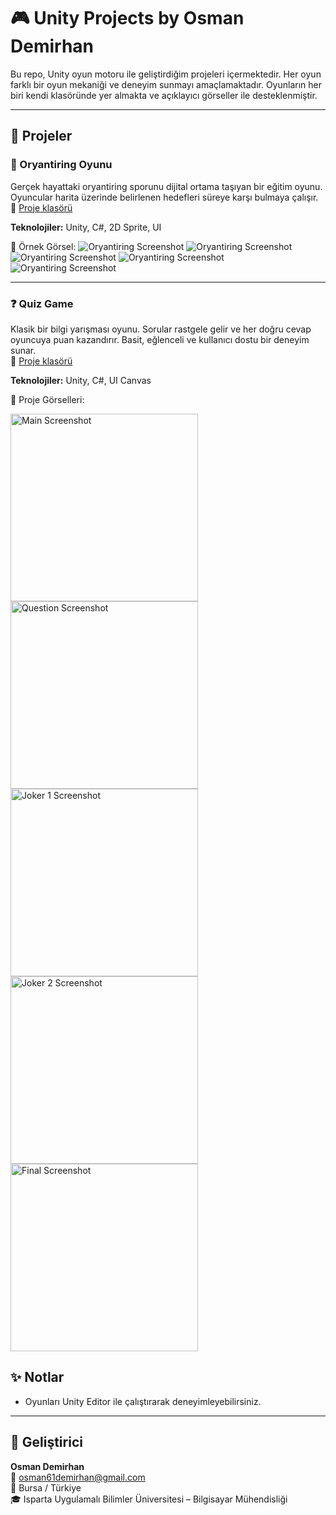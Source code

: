 # 🎮 Unity Projects by Osman Demirhan

Bu repo, Unity oyun motoru ile geliştirdiğim projeleri içermektedir. Her oyun farklı bir oyun mekaniği ve deneyim sunmayı amaçlamaktadır. Oyunların her biri kendi klasöründe yer almakta ve açıklayıcı görseller ile desteklenmiştir.

---

## 📂 Projeler

### 🧭 Oryantiring Oyunu

Gerçek hayattaki oryantiring sporunu dijital ortama taşıyan bir eğitim oyunu. Oyuncular harita üzerinde belirlenen hedefleri süreye karşı bulmaya çalışır.  
📁 [Proje klasörü](./oryantiring)

**Teknolojiler:** Unity, C#, 2D Sprite, UI

📸 Örnek Görsel:
![Oryantiring Screenshot](./oryantiring/images/main.png)
![Oryantiring Screenshot](./oryantiring/images/tutorial.png)
![Oryantiring Screenshot](./oryantiring/images/map.png)
![Oryantiring Screenshot](./oryantiring/images/loading.png)
![Oryantiring Screenshot](./oryantiring/images/final.png)

---

### ❓ Quiz Game

Klasik bir bilgi yarışması oyunu. Sorular rastgele gelir ve her doğru cevap oyuncuya puan kazandırır. Basit, eğlenceli ve kullanıcı dostu bir deneyim sunar.  
📁 [Proje klasörü](./QuizGame)

**Teknolojiler:** Unity, C#, UI Canvas

📸 Proje Görselleri:
<p float="left">
  <img src="QuizGame/images/main.jpg" width="300" alt="Main Screenshot"/>
  <img src="QuizGame/images/question.jpg" width="300" alt="Question Screenshot"/>
  <img src="QuizGame/images/joker1.jpg" width="300" alt="Joker 1 Screenshot"/>
  <img src="QuizGame/images/joker2.jpg" width="300" alt="Joker 2 Screenshot"/>
  <img src="QuizGame/images/final.jpg" width="300" alt="Final Screenshot"/>
</p>

## ✨ Notlar
- Oyunları Unity Editor ile çalıştırarak deneyimleyebilirsiniz.

---

## 👤 Geliştirici

**Osman Demirhan**  
📧 osman61demirhan@gmail.com  
📍 Bursa / Türkiye  
🎓 Isparta Uygulamalı Bilimler Üniversitesi – Bilgisayar Mühendisliği
